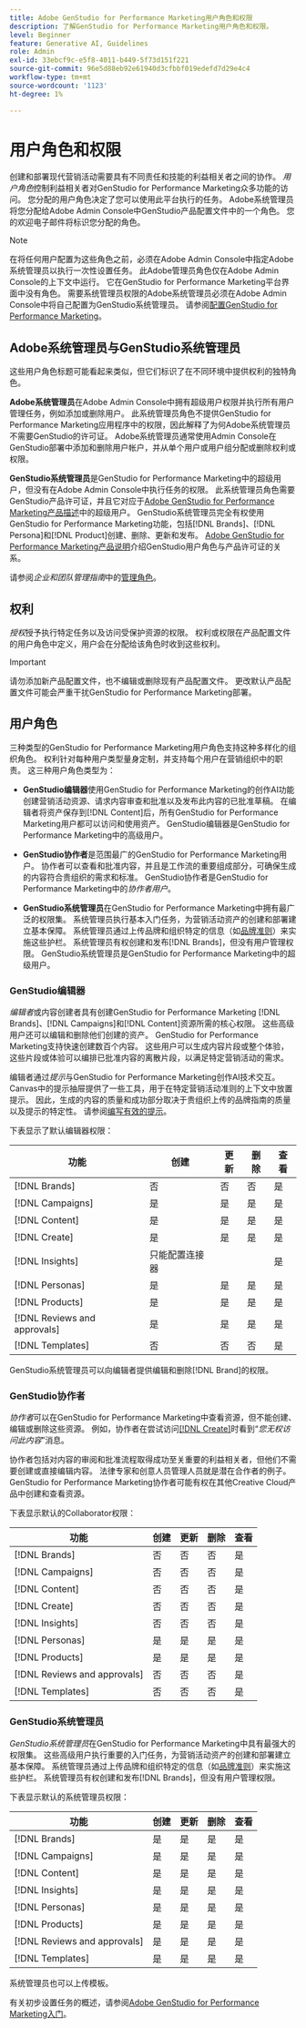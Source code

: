 ```yaml
---
title: Adobe GenStudio for Performance Marketing用户角色和权限
description: 了解GenStudio for Performance Marketing用户角色和权限。
level: Beginner
feature: Generative AI, Guidelines
role: Admin
exl-id: 33ebcf9c-e5f8-4011-b449-5f73d151f221
source-git-commit: 96e5d88eb92e61940d3cfbbf019edefd7d29e4c4
workflow-type: tm+mt
source-wordcount: '1123'
ht-degree: 1%

---
```


# 用户角色和权限

创建和部署现代营销活动需要具有不同责任和技能的利益相关者之间的协作。 _用户角色_&#x200B;控制利益相关者对GenStudio for Performance Marketing众多功能的访问。 您分配的用户角色决定了您可以使用此平台执行的任务。 Adobe系统管理员将您分配给Adobe Admin Console中GenStudio产品配置文件中的一个角色。 您的欢迎电子邮件将标识您分配的角色。

>[!NOTE]
>
>在将任何用户配置为这些角色之前，必须在Adobe Admin Console中指定Adobe系统管理员以执行一次性设置任务。 此Adobe管理员角色仅在Adobe Admin Console的上下文中运行。 它在GenStudio for Performance Marketing平台界面中没有角色。 需要系统管理员权限的Adobe系统管理员必须在Adobe Admin Console中将自己配置为GenStudio系统管理员。 请参阅[配置GenStudio for Performance Marketing](product-provisioning.md)。

## Adobe系统管理员与GenStudio系统管理员

这些用户角色标题可能看起来类似，但它们标识了在不同环境中提供权利的独特角色。

**Adobe系统管理员**&#x200B;在Adobe Admin Console中拥有超级用户权限并执行所有用户管理任务，例如添加或删除用户。 此系统管理员角色不提供GenStudio for Performance Marketing应用程序中的权限，因此解释了为何Adobe系统管理员不需要GenStudio的许可证。 Adobe系统管理员通常使用Admin Console在GenStudio部署中添加和删除用户帐户，并从单个用户或用户组分配或删除权利或权限。

**GenStudio系统管理员**&#x200B;是GenStudio for Performance Marketing中的超级用户，但没有在Adobe Admin Console中执行任务的权限。 此系统管理员角色需要GenStudio产品许可证，并且它对应于[Adobe GenStudio for Performance Marketing产品描述](https://helpx.adobe.com/legal/product-descriptions/adobe-genstudio-for-performance-marketing---product-description.html)中的超级用户。 GenStudio系统管理员完全有权使用GenStudio for Performance Marketing功能，包括[!DNL Brands]、[!DNL Persona]和[!DNL Product]创建、删除、更新和发布。 [Adobe GenStudio for Performance Marketing产品说明](https://helpx.adobe.com/legal/product-descriptions/adobe-genstudio-for-performance-marketing---product-description.html)介绍GenStudio用户角色与产品许可证的关系。

请参阅&#x200B;_企业和团队管理指南_&#x200B;中的[管理角色](https://helpx.adobe.com/enterprise/using/admin-roles.html#enterprise)。

## 权利

_授权_&#x200B;授予执行特定任务以及访问受保护资源的权限。 权利或权限在产品配置文件的用户角色中定义，用户会在分配给该角色时收到这些权利。

>[!IMPORTANT]
>
>请勿添加新产品配置文件，也不编辑或删除现有产品配置文件。 更改默认产品配置文件可能会严重干扰GenStudio for Performance Marketing部署。

## 用户角色

三种类型的GenStudio for Performance Marketing用户角色支持这种多样化的组织角色。 权利针对每种用户类型量身定制，并支持每个用户在营销组织中的职责。 这三种用户角色类型为：

* **GenStudio编辑器**&#x200B;使用GenStudio for Performance Marketing的创作AI功能创建营销活动资源、请求内容审查和批准以及发布此内容的已批准草稿。 在编辑者将资产保存到[!DNL Content]后，所有GenStudio for Performance Marketing用户都可以访问和使用资产。 GenStudio编辑器是GenStudio for Performance Marketing中的高级用户。

* **GenStudio协作者**&#x200B;是范围最广的GenStudio for Performance Marketing用户。 协作者可以查看和批准内容，并且是工作流的重要组成部分，可确保生成的内容符合贵组织的需求和标准。 GenStudio协作者是GenStudio for Performance Marketing中的&#x200B;_协作者用户_。

* **GenStudio系统管理员**&#x200B;在GenStudio for Performance Marketing中拥有最广泛的权限集。 系统管理员执行基本入门任务，为营销活动资产的创建和部署建立基本保障。 系统管理员通过上传品牌和组织特定的信息（如[品牌准则](./guidelines/overview.md)）来实施这些护栏。 系统管理员有权创建和发布[!DNL Brands]，但没有用户管理权限。 GenStudio系统管理员是GenStudio for Performance Marketing中的超级用户。

### GenStudio编辑器

_编辑者_&#x200B;或内容创建者具有创建GenStudio for Performance Marketing [!DNL Brands]、[!DNL Campaigns]和[!DNL Content]资源所需的核心权限。 这些高级用户还可以编辑和删除他们创建的资产。 GenStudio for Performance Marketing支持快速创建数百个内容。 这些用户可以生成内容片段或整个体验，这些片段或体验可以编排已批准内容的离散片段，以满足特定营销活动的需求。

编辑者通过&#x200B;_提示_&#x200B;与GenStudio for Performance Marketing创作AI技术交互。 Canvas中的提示抽屉提供了一些工具，用于在特定营销活动准则的上下文中放置提示。 因此，生成的内容的质量和成功部分取决于贵组织上传的品牌指南的质量以及提示的特定性。 请参阅[编写有效的提示](effective-prompts.md)。

下表显示了默认编辑器权限：

| 功能 | 创建 | 更新 | 删除 | 查看 |
|-----------|----------------|----------------|----------------|----------------|
| [!DNL Brands] | 否 | 否 | 否 | 是 |
| [!DNL Campaigns] | 是 | 是 | 是 | 是 |
| [!DNL Content] | 是 | 是 | 是 | 是 |
| [!DNL Create] | 是 | 是 | 是 | 是 |
| [!DNL Insights] | 只能配置连接器 |    |     | 是 |
| [!DNL Personas] | 是 | 是 | 是 | 是 |
| [!DNL Products] | 是 | 是 | 是 | 是 |
| [!DNL Reviews and approvals] | 是 | 是 | 是 | 是 |
| [!DNL Templates] | 否 | 否 | 否 | 是 |

GenStudio系统管理员可以向编辑者提供编辑和删除[!DNL Brand]的权限。

### GenStudio协作者

_协作者_&#x200B;可以在GenStudio for Performance Marketing中查看资源，但不能创建、编辑或删除这些资源。 例如，协作者在尝试访问[[!DNL Create]](/help/user-guide/create/overview.md)时看到“*您无权访问此内容*”消息。

协作者包括对内容的审阅和批准流程取得成功至关重要的利益相关者，但他们不需要创建或直接编辑内容。 法律专家和创意人员管理人员就是潜在合作者的例子。 GenStudio for Performance Marketing协作者可能有权在其他Creative Cloud产品中创建和查看资源。

下表显示默认的Collaborator权限：

| 功能 | 创建 | 更新 | 删除 | 查看 |
|-----------|----------------|----------------|----------------|----------------|
| [!DNL Brands] | 否 | 否 | 否 | 是 |
| [!DNL Campaigns] | 否 | 否 | 否 | 是 |
| [!DNL Content] | 否 | 否 | 否 | 是 |
| [!DNL Create] | 否 | 否 | 否 | 是 |
| [!DNL Insights] | 否 | 否 | 否 | 是 |
| [!DNL Personas] | 是 | 是 | 是 | 是 |
| [!DNL Products] | 是 | 是 | 是 | 是 |
| [!DNL Reviews and approvals] | 否 | 否 | 否 | 是 |
| [!DNL Templates] | 否 | 否 | 否 | 是 |

### GenStudio系统管理员

_GenStudio系统管理员_&#x200B;在GenStudio for Performance Marketing中具有最强大的权限集。 这些高级用户执行重要的入门任务，为营销活动资产的创建和部署建立基本保障。 系统管理员通过上传品牌和组织特定的信息（如[品牌准则](./guidelines/overview.md)）来实施这些护栏。 系统管理员有权创建和发布[!DNL Brands]，但没有用户管理权限。

下表显示默认的系统管理员权限：

| 功能 | 创建 | 更新 | 删除 | 查看 |
|-----------|----------------|----------------|----------------|----------------|
| [!DNL Brands] | 是 | 是 | 是 | 是 |
| [!DNL Campaigns] | 是 | 是 | 是 | 是 |
| [!DNL Content] | 是 | 是 | 是 | 是 |
| [!DNL Insights] | 是 | 是 | 是 | 是 |
| [!DNL Personas] | 是 | 是 | 是 | 是 |
| [!DNL Products] | 是 | 是 | 是 | 是 |
| [!DNL Reviews and approvals] | 是 | 是 | 是 | 是 |
| [!DNL Templates] | 是 | 是 | 是 | 是 |

系统管理员也可以上传模板。

有关初步设置任务的概述，请参阅[Adobe GenStudio for Performance Marketing入门](get-started.md)。

